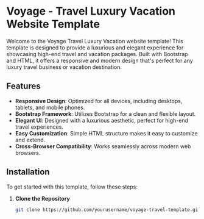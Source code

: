# Voyage - Travel Luxury Vacation Website Template

Welcome to the Voyage Travel Luxury Vacation website template! This template is designed to provide a luxurious and elegant experience for showcasing high-end travel and vacation packages. Built with Bootstrap and HTML, it offers a responsive and modern design that's perfect for any luxury travel business or vacation destination.

## Features

- **Responsive Design**: Optimized for all devices, including desktops, tablets, and mobile phones.
- **Bootstrap Framework**: Utilizes Bootstrap for a clean and flexible layout.
- **Elegant UI**: Designed with a luxurious aesthetic, perfect for high-end travel experiences.
- **Easy Customization**: Simple HTML structure makes it easy to customize and extend.
- **Cross-Browser Compatibility**: Works seamlessly across modern web browsers.

## Installation

To get started with this template, follow these steps:

1. **Clone the Repository**

   ```bash
   git clone https://github.com/yourusername/voyage-travel-template.git](https://github.com/adithhub/Voyage-website-template-bootstrap-html.git

